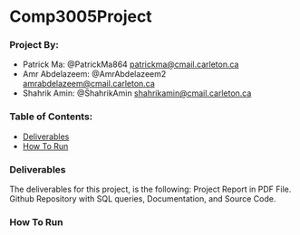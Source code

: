 # Comp3005Project

### Project By:
- Patrick Ma: @PatrickMa864 patrickma@cmail.carleton.ca
- Amr Abdelazeem: @AmrAbdelazeem2 amrabdelazeem@cmail.carleton.ca
- Shahrik Amin: @ShahrikAmin shahrikamin@cmail.carleton.ca

### Table of Contents:
- [Deliverables](#Deliverables)
- [How To Run](#How-To-Run)

### Deliverables
The deliverables for this project, is the following: Project Report in PDF File. Github Repository with SQL queries, Documentation, and Source Code.

### How To Run
